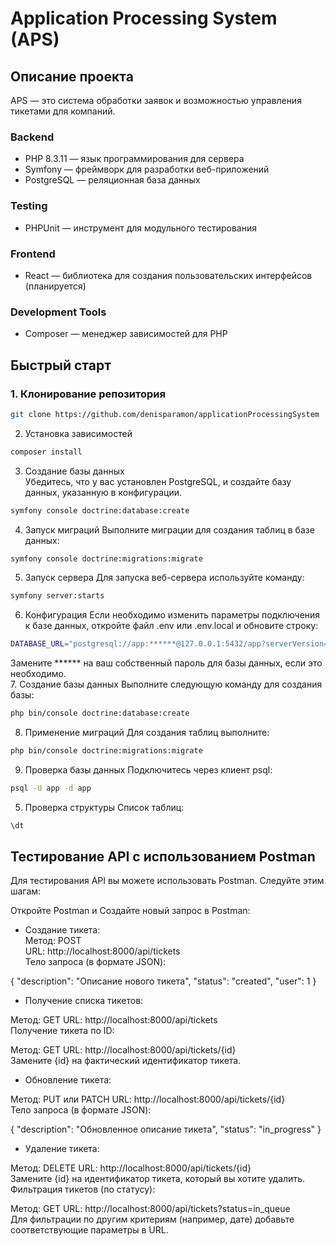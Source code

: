 # Application Processing System (APS)

## Описание проекта
APS — это система обработки заявок и возможностью управления тикетами для компаний.

### Backend
* PHP 8.3.11 — язык программирования для сервера
* Symfony — фреймворк для разработки веб-приложений
* PostgreSQL — реляционная база данных
### Testing
* PHPUnit — инструмент для модульного тестирования
### Frontend
* React — библиотека для создания пользовательских интерфейсов (планируется)
### Development Tools
* Composer — менеджер зависимостей для PHP

## Быстрый старт

### 1. Клонирование репозитория
```bash  
git clone https://github.com/denisparamon/applicationProcessingSystem
```

2. Установка зависимостей
```bash
composer install
```  
3. Создание базы данных  
   Убедитесь, что у вас установлен PostgreSQL, и создайте базу данных, указанную в конфигурации.  
```bash
symfony console doctrine:database:create
```  
4. Запуск миграций
   Выполните миграции для создания таблиц в базе данных:
```bash
symfony console doctrine:migrations:migrate
```  
5. Запуск сервера
   Для запуска веб-сервера используйте команду:
```bash
symfony server:starts
```  
6. Конфигурация
   Если необходимо изменить параметры подключения к базе данных, откройте файл .env или .env.local и обновите строку:
```bash
DATABASE_URL="postgresql://app:******@127.0.0.1:5432/app?serverVersion=16&charset=utf8"
```  
Замените ****** на ваш собственный пароль для базы данных, если это необходимо.  
7. Создание базы данных
Выполните следующую команду для создания базы:
```bash
php bin/console doctrine:database:create
```  
8. Применение миграций
   Для создания таблиц выполните:
```bash
php bin/console doctrine:migrations:migrate
``` 
9. Проверка базы данных
   Подключитесь через клиент psql:
```bash
psql -U app -d app
``` 

5. Проверка структуры
   Список таблиц:
```bash
\dt
``` 

## Тестирование API с использованием Postman
Для тестирования API вы можете использовать Postman. Следуйте этим шагам:

Откройте Postman и Создайте новый запрос в Postman:

* Создание тикета:  
Метод: POST  
URL: http://localhost:8000/api/tickets  
Тело запроса (в формате JSON):

{
"description": "Описание нового тикета",
"status": "created",
"user": 1
}

* Получение списка тикетов:

Метод: GET
URL: http://localhost:8000/api/tickets  
Получение тикета по ID:

Метод: GET
URL: http://localhost:8000/api/tickets/{id}  
Замените {id} на фактический идентификатор тикета.

* Обновление тикета:

Метод: PUT или PATCH
URL: http://localhost:8000/api/tickets/{id}  
Тело запроса (в формате JSON):

{
"description": "Обновленное описание тикета",
"status": "in_progress"
}

* Удаление тикета:

Метод: DELETE
URL: http://localhost:8000/api/tickets/{id}  
Замените {id} на идентификатор тикета, который вы хотите удалить.
Фильтрация тикетов (по статусу):

Метод: GET
URL: http://localhost:8000/api/tickets?status=in_queue  
Для фильтрации по другим критериям (например, дате) добавьте соответствующие параметры в URL.



